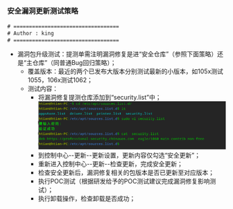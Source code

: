 ### 安全漏洞更新测试策略

```shell
# ==================================
# Author : king
# ==================================
```

- 漏洞包升级测试：提测单需注明漏洞修复是进“安全仓库”（参照下面策略）还是“主仓库”（同普通Bug回归策略）；
  - 覆盖版本：最近的两个已发布大版本分别测试最新的小版本，如105x测试1055，106x测试1062；
  - 测试内容：
    - 将漏洞修复提测仓库添加到“security.list”中；
      ![安全漏洞更新测试策略](../img/guifan/安全漏洞更新测试策略.png)
    - 到控制中心--更新--更新设置，更新内容仅勾选“安全更新”；
    - 重新进入控制中心--更新--检查更新，完成安全更新；
    - 检查安全更新后，漏洞修复相关的包版本是否已更新至对应版本；
    - 执行POC测试（根据研发给予的POC测试建议完成漏洞修复影响测试）；
    - 执行卸载操作，检查卸载是否成功；
